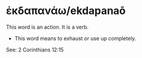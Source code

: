 # ἐκδαπανάω/ekdapanaō
This word is an action. It is a verb.

* This word means to exhaust or use up completely.

See: 2 Corinthians 12:15
